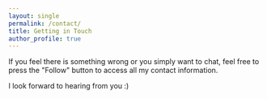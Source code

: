 ```yaml
---
layout: single
permalink: /contact/
title: Getting in Touch
author_profile: true
---
```


If you feel there is something wrong or you simply want to chat, feel free to press the "Follow" button to access all my contact information.  

I look forward to hearing from you :)